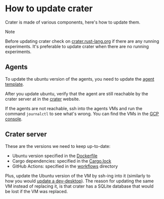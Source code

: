 # How to update crater

Crater is made of various components, here's how to update them.

> [!NOTE]
> Before updating crater check on [crater.rust-lang.org] if there are any running
> experiments. It's preferable to update crater when there are no running
> experiments.

## Agents

To update the ubuntu version of the agents, you need to update the
[agent template].

After you update ubuntu, verify that the agent are still reachable by the crater
server at in the [crater](https://crater.rust-lang.org/agents) website.

If the agents are not reachable, ssh into the agents VMs and run the command
`journalctl` to see what's wrong. You can find the VMs in the
[GCP console](https://console.cloud.google.com/compute/instances).

## Crater server

These are the versions we need to keep up-to-date:

- Ubuntu version specified in the [Dockerfile]
- Cargo dependencies: specified in the [Cargo.lock]
- GitHub Actions: specified in the [workflows] directory

Plus, update the Ubuntu version of the VM by ssh-ing into it (similarly to how
you would [update a dev-desktop](../dev-desktops/how-to-update-system.md)). The
reason for updating the same VM instead of replacing it, is that crater has a
SQLite database that would be lost if the VM was replaced.

[agent template]: https://github.com/rust-lang/simpleinfra/blob/74bbf479de315fb5c5d6e97832fc3dc9b12e4cab/terraform/crater/agent.tf#L139
[crater.rust-lang.org]: https://crater.rust-lang.org
[Dockerfile]: https://github.com/rust-lang/crater/blob/master/Dockerfile
[Cargo.lock]: https://github.com/rust-lang/crater/blob/master/Cargo.lock
[workflows]: https://github.com/rust-lang/crater/tree/master/.github/workflows

